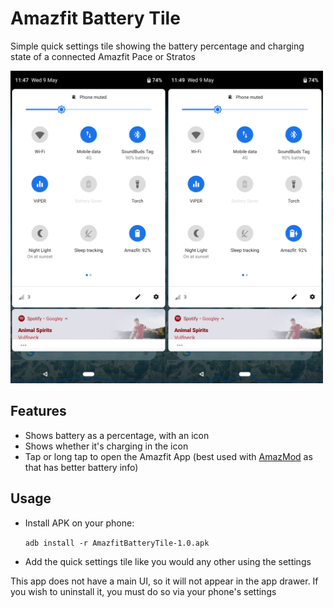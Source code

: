 # Amazfit Battery Tile

Simple quick settings tile showing the battery percentage and charging state of a connected Amazfit Pace or Stratos

<img src="https://raw.githubusercontent.com/KieronQuinn/AmazfitBatteryTile/master/Images/screen_normal.png" width="250"/><img src="https://raw.githubusercontent.com/KieronQuinn/AmazfitBatteryTile/master/Images/screen_charging.png" width="250"/>

## Features
- Shows battery as a percentage, with an icon
- Shows whether it's charging in the icon
- Tap or long tap to open the Amazfit App (best used with [AmazMod](https://github.com/edotassi/AmazMod) as that has better battery info)

## Usage
- Install APK on your phone:
  
  `adb install -r AmazfitBatteryTile-1.0.apk`
- Add the quick settings tile like you would any other using the settings

This app does not have a main UI, so it will not appear in the app drawer. If you wish to uninstall it, you must do so via your phone's settings
